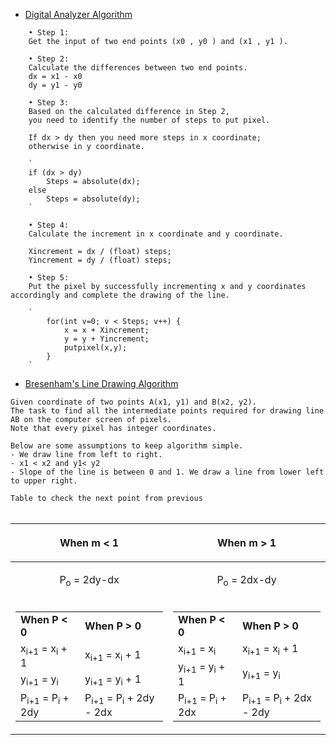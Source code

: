 - [Digital Analyzer Algorithm](https://github.com/sthsuyash/C-projects/blob/main/Computer_Graphics/Scan_Conversion_Algorithm/DDA.cpp)

```README
    • Step 1:
    Get the input of two end points (x0 , y0 ) and (x1 , y1 ).

    • Step 2:
    Calculate the differences between two end points.
    dx = x1 - x0
    dy = y1 - y0

    • Step 3:
    Based on the calculated difference in Step 2,
    you need to identify the number of steps to put pixel.

    If dx > dy then you need more steps in x coordinate;
    otherwise in y coordinate.

    `
    if (dx > dy)
        Steps = absolute(dx);
    else
        Steps = absolute(dy);
    `

    • Step 4:
    Calculate the increment in x coordinate and y coordinate.

    Xincrement = dx / (float) steps;
    Yincrement = dy / (float) steps;

    • Step 5:
    Put the pixel by successfully incrementing x and y coordinates accordingly and complete the drawing of the line.

    `
        for(int v=0; v < Steps; v++) {
            x = x + Xincrement;
            y = y + Yincrement;
            putpixel(x,y);
        }
    `
```

- [Bresenham's Line Drawing Algorithm](https://github.com/sthsuyash/C-projects/blob/main/Computer_Graphics/Scan_Conversion_Algorithm/Bresenham.cpp)

```README
Given coordinate of two points A(x1, y1) and B(x2, y2).
The task to find all the intermediate points required for drawing line AB on the computer screen of pixels.
Note that every pixel has integer coordinates.

Below are some assumptions to keep algorithm simple.
- We draw line from left to right.
- x1 < x2 and y1< y2
- Slope of the line is between 0 and 1. We draw a line from lower left to upper right.
```

`Table to check the next point from previous`
<br/><br/>

| <p align="center">When m < 1</p>                                                                                                                                                                                                                                                                                                                                                | <p align="center">When m > 1 </p>                                                                                                                                                                                                                                                                                                                                           |
| ------------------------------------------------------------------------------------------------------------------------------------------------------------------------------------------------------------------------------------------------------------------------------------------------------------------------------------------------------------------------------- | --------------------------------------------------------------------------------------------------------------------------------------------------------------------------------------------------------------------------------------------------------------------------------------------------------------------------------------------------------------------------- |
| <p align="center">P<sub>o</sub> = 2dy-dx </p>                                                                                                                                                                                                                                                                                                                                   | <p align="center">P<sub>o</sub> = 2dx-dy </p>                                                                                                                                                                                                                                                                                                                               |
| <table><tr><td>**When P < 0**</td><td>**When P > 0**</td></tr><tr><td>x<sub>i+1</sub> = x<sub>i</sub> + 1</td><td>x<sub>i+1</sub> = x<sub>i</sub> + 1</td></tr><tr><td>y<sub>i+1</sub> = y<sub>i</sub></td><td>y<sub>i+1</sub> = y<sub>i</sub> + 1</td></tr><tr><td>P<sub>i+1</sub> = P<sub>i</sub> + 2dy</td><td>P<sub>i+1</sub> = P<sub>i</sub> + 2dy - 2dx</td></tr></table> | <table><tr><td>**When P < 0**</td><td>**When P > 0**</td></tr><tr><td>x<sub>i+1</sub> = x<sub>i</sub></td><td>x<sub>i+1</sub> = x<sub>i</sub> + 1</td></tr><tr><td>y<sub>i+1</sub> = y<sub>i</sub> + 1</td><td>y<sub>i+1</sub> = y<sub>i</sub></td></tr><tr><td>P<sub>i+1</sub> = P<sub>i</sub> + 2dx</td><td>P<sub>i+1</sub> = P<sub>i</sub> + 2dx - 2dy</td></tr></table> |
